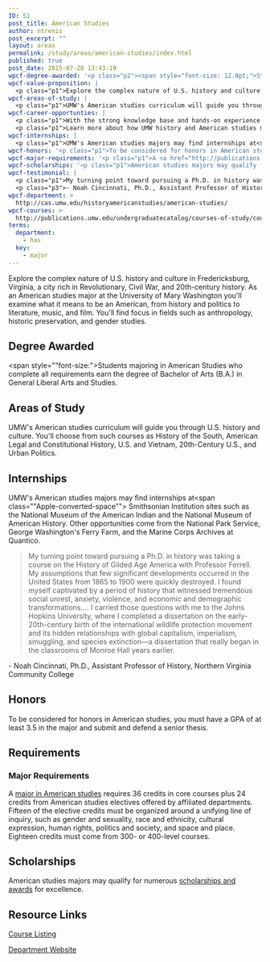 ```yaml
---
ID: 51
post_title: American Studies
author: ntrenis
post_excerpt: ""
layout: areas
permalink: /study/areas/american-studies/index.html
published: true
post_date: 2015-07-28 13:43:19
wpcf-degree-awarded: '<p class="p2"><span style="font-size: 12.0pt;">Students majoring in American Studies who complete all requirements earn the degree of Bachelor of Arts (B.A.) in General Liberal Arts and Studies.</span></p>'
wpcf-value-proposition: |
  <p class="p1">Explore the complex nature of U.S. history and culture in Fredericksburg, Virginia, a city rich in Revolutionary, Civil War, and 20th-century history. As an American studies major at the University of Mary Washington you'll examine what it means to be an American, from history and politics to literature, music, and film. You'll find focus in fields such as anthropology, historic preservation, and gender studies.</p>
wpcf-areas-of-study: |
  <p class="p1">UMW's American studies curriculum will guide you through U.S. history and culture. You'll choose from such courses as History of the South, American Legal and Constitutional History, U.S. and Vietnam, 20th-Century U.S., and Urban Politics.</p>
wpcf-career-opportunties: |
  <p class="p1">With the strong knowledge base and hands-on experience you'll gain through UMW's American studies program, you'll be prepared to work in business, education, law, government, library science, media, and many other fields.</p>
  <p class="p1">Learn more about how UMW history and American studies majors have <a href="http://cas.umw.edu/historyamericanstudies/alumni-intros/">put their degrees to work</a><span class="s1">.</span></p>
wpcf-internships: |
  <p class="p1">UMW's American studies majors may find internships at<span class="Apple-converted-space">  </span>Smithsonian Institution sites such as the National Museum of the American Indian and the National Museum of American History. Other opportunities come from the National Park Service, George Washington's Ferry Farm, and the Marine Corps Archives at Quantico.</p>
wpcf-honors: '<p class="p1">To be considered for honors in American studies, you must have a GPA of at least 3.5 in the major and submit and defend a senior thesis.</p>'
wpcf-major-requirements: '<p class="p1">A <a href="http://publications.umw.edu/undergraduatecatalog/courses-of-study/majors/amst/">major in American studies</a> requires 36 credits in core courses plus 24 credits from American studies electives offered by affiliated departments. Fifteen of the elective credits must be organized around a unifying line of inquiry, such as gender and sexuality, race and ethnicity, cultural expression, human rights, politics and society, and space and place. Eighteen credits must come from 300- or 400-level courses.</p>'
wpcf-scholarships: '<p class="p1">American studies majors may qualify for numerous <a href="http://cas.umw.edu/historyamericanstudies/scholarships-and-awards/">scholarships and awards</a> for excellence.</p>'
wpcf-testimonial: |
  <p class="p1">My turning point toward pursuing a Ph.D. in history was taking a course on the History of Gilded Age America with Professor Ferrell. My assumptions that few significant developments occurred in the United States from 1865 to 1900 were quickly destroyed. I found myself captivated by a period of history that witnessed tremendous social unrest, anxiety, violence, and economic and demographic transformations.... I carried those questions with me to the Johns Hopkins University, where I completed a dissertation on the early-20th-century birth of the international wildlife protection movement and its hidden relationships with global capitalism, imperialism, smuggling, and species extinction—a dissertation that really began in the classrooms of Monroe Hall years earlier.</p>
  <p class="p3">- Noah Cincinnati, Ph.D., Assistant Professor of History, Northern Virginia Community College</p>
wpcf-department: >
  http://cas.umw.edu/historyamericanstudies/american-studies/
wpcf-courses: >
  http://publications.umw.edu/undergraduatecatalog/courses-of-study/course-descriptions/amst/
terms:
  department:
    - has
  key:
    - major
---
```


<!-- Types Custom Fields: -->

<!-- value-proposition -->
Explore the complex nature of U.S. history and culture in Fredericksburg, Virginia, a city rich in Revolutionary, Civil War, and 20th-century history. As an American studies major at the University of Mary Washington you\'ll examine what it means to be an American, from history and politics to literature, music, and film. You\'ll find focus in fields such as anthropology, historic preservation, and gender studies.
<!-- End value-proposition -->

<!-- degree-awarded -->
## Degree Awarded
<span style=""font-size:">Students majoring in American Studies who complete all requirements earn the degree of Bachelor of Arts (B.A.) in General Liberal Arts and Studies.</span>
<!-- End degree-awarded -->
<!-- areas-of-study -->
## Areas of Study
UMW\'s American studies curriculum will guide you through U.S. history and culture. You\'ll choose from such courses as History of the South, American Legal and Constitutional History, U.S. and Vietnam, 20th-Century U.S., and Urban Politics.
<!-- End areas-of-study -->

<!-- internships -->
## Internships
UMW\'s American studies majors may find internships at<span class=""Apple-converted-space""> </span>Smithsonian Institution sites such as the National Museum of the American Indian and the National Museum of American History. Other opportunities come from the National Park Service, George Washington\'s Ferry Farm, and the Marine Corps Archives at Quantico.
<!-- End internships -->

<!-- testimonial -->
> <p class="p1">My turning point toward pursuing a Ph.D. in history was taking a course on the History of Gilded Age America with Professor Ferrell. My assumptions that few significant developments occurred in the United States from 1865 to 1900 were quickly destroyed. I found myself captivated by a period of history that witnessed tremendous social unrest, anxiety, violence, and economic and demographic transformations.... I carried those questions with me to the Johns Hopkins University, where I completed a dissertation on the early-20th-century birth of the international wildlife protection movement and its hidden relationships with global capitalism, imperialism, smuggling, and species extinction—a dissertation that really began in the classrooms of Monroe Hall years earlier.</p>
<p class="p3">- Noah Cincinnati, Ph.D., Assistant Professor of History, Northern Virginia Community College</p>
<!-- End testimonial -->

<!-- honors -->
## Honors
To be considered for honors in American studies, you must have a GPA of at least 3.5 in the major and submit and defend a senior thesis.
<!-- End honors -->

<!-- requirements -->
## Requirements

<!-- major-requirements -->
### Major Requirements
A [major in American studies]("http://publications.umw.edu/undergraduatecatalog/courses-of-study/majors/amst/") requires 36 credits in core courses plus 24 credits from American studies electives offered by affiliated departments. Fifteen of the elective credits must be organized around a unifying line of inquiry, such as gender and sexuality, race and ethnicity, cultural expression, human rights, politics and society, and space and place. Eighteen credits must come from 300- or 400-level courses.
<!-- End major-requirements -->

<!-- End requirements -->

<!-- scholarships -->
## Scholarships
American studies majors may qualify for numerous [scholarships and awards]("http://cas.umw.edu/historyamericanstudies/scholarships-and-awards/") for excellence.
<!-- End scholarships -->

<!-- resource-links -->
## Resource Links

<!-- courses -->
[Course Listing](http://publications.umw.edu/undergraduatecatalog/courses-of-study/course-descriptions/amst/)

<!-- End courses -->


<!-- department -->
[Department Website](http://cas.umw.edu/historyamericanstudies/american-studies/)

<!-- End department -->

<!-- End resource-links -->

<!-- End Types Custom Fields -->